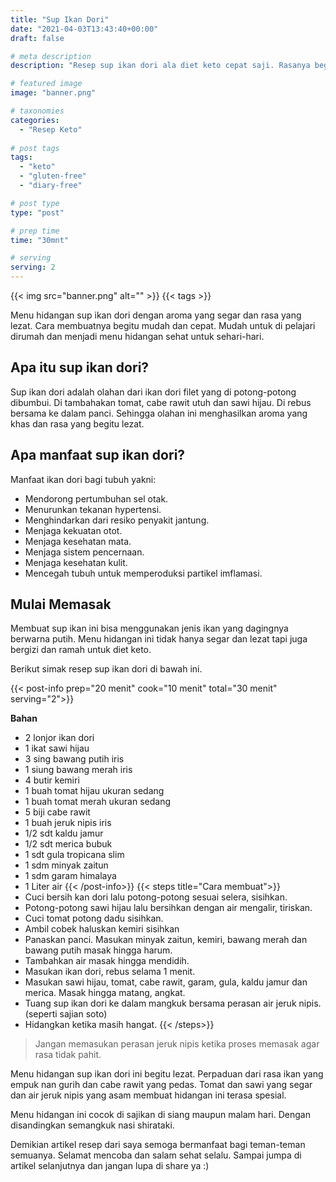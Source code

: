 ```yaml
---
title: "Sup Ikan Dori"
date: "2021-04-03T13:43:40+00:00"
draft: false

# meta description
description: "Resep sup ikan dori ala diet keto cepat saji. Rasanya begitu segar sanggat menggugah selera."

# featured image
image: "banner.png"

# taxonomies
categories:
  - "Resep Keto"
  
# post tags
tags:
  - "keto"
  - "gluten-free"
  - "diary-free"

# post type
type: "post"

# prep time
time: "30mnt"

# serving
serving: 2
---
```


{{< img src="banner.png" alt="" >}}
{{< tags >}}

Menu hidangan sup ikan dori dengan aroma yang segar dan rasa yang lezat. Cara membuatnya begitu mudah dan cepat. Mudah untuk di pelajari dirumah dan menjadi menu hidangan sehat untuk sehari-hari.

## Apa itu sup ikan dori?

Sup ikan dori adalah olahan dari ikan dori filet yang di potong-potong dibumbui. Di tambahakan tomat, cabe rawit utuh dan sawi hijau. Di rebus bersama ke dalam panci. Sehingga olahan ini menghasilkan aroma yang khas dan rasa yang begitu lezat.

## Apa manfaat sup ikan dori?

Manfaat ikan dori bagi tubuh yakni:
- Mendorong pertumbuhan sel otak.
- Menurunkan tekanan hypertensi.
- Menghindarkan dari resiko penyakit jantung.
- Menjaga kekuatan otot.
- Menjaga kesehatan mata.
- Menjaga sistem pencernaan.
- Menjaga kesehatan kulit.
- Mencegah tubuh untuk memperoduksi partikel imflamasi.

## Mulai Memasak

Membuat sup ikan ini bisa menggunakan jenis ikan yang dagingnya berwarna putih. Menu hidangan ini tidak hanya segar dan lezat tapi juga bergizi dan ramah untuk diet keto.

Berikut simak resep sup ikan dori di bawah ini.

{{< post-info prep="20 menit" cook="10 menit" total="30 menit" serving="2">}}

__Bahan__

- 2 lonjor ikan dori
- 1 ikat sawi hijau
- 3 sing bawang putih iris
- 1 siung bawang merah iris
- 4 butir kemiri
- 1 buah tomat hijau ukuran sedang
- 1 buah tomat merah ukuran sedang
- 5 biji cabe rawit
- 1 buah jeruk nipis iris
- 1/2 sdt kaldu jamur
- 1/2 sdt merica bubuk
- 1 sdt gula tropicana slim
- 1 sdm minyak zaitun
- 1 sdm garam himalaya
- 1 Liter air
{{< /post-info>}}
{{< steps title="Cara membuat">}}
- Cuci bersih kan dori lalu potong-potong sesuai selera, sisihkan.
- Potong-potong sawi hijau lalu bersihkan dengan air mengalir, tiriskan.
- Cuci tomat potong dadu sisihkan.
- Ambil cobek haluskan kemiri sisihkan
- Panaskan panci. Masukan minyak zaitun, kemiri, bawang merah dan bawang putih masak hingga harum.
- Tambahkan air masak hingga mendidih.
- Masukan ikan dori, rebus selama 1 menit.
- Masukan sawi hijau, tomat, cabe rawit, garam, gula, kaldu jamur dan merica. Masak hingga matang, angkat.
- Tuang sup ikan dori ke dalam mangkuk bersama perasan air jeruk nipis.(seperti sajian soto) 
- Hidangkan ketika masih hangat.
{{< /steps>}}

>Jangan memasukan perasan jeruk nipis ketika proses memasak agar rasa tidak pahit.

Menu hidangan sup ikan dori ini begitu lezat. Perpaduan dari rasa ikan yang empuk nan gurih dan cabe rawit yang pedas. Tomat dan sawi yang segar dan air jeruk nipis yang asam membuat hidangan ini terasa spesial. 

Menu hidangan ini cocok di sajikan di siang maupun malam hari. Dengan disandingkan semangkuk nasi shirataki.

Demikian artikel resep dari saya semoga bermanfaat bagi teman-teman semuanya. Selamat mencoba dan salam sehat selalu. Sampai jumpa di artikel selanjutnya dan jangan lupa di share ya :)